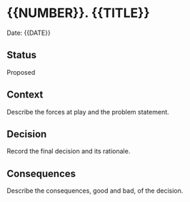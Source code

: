 # {{NUMBER}}. {{TITLE}}

Date: {{DATE}}

## Status
Proposed

## Context
Describe the forces at play and the problem statement.

## Decision
Record the final decision and its rationale.

## Consequences
Describe the consequences, good and bad, of the decision.
